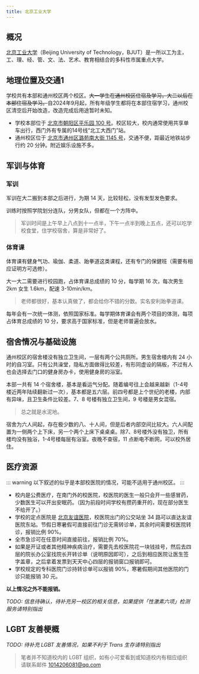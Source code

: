 ```yaml
---
title: 北京工业大学
---
```


## 概况

[北京工业大学](https://www.bjut.edu.cn)（Beijing University of Technology，BJUT）是一所以工为主，工、理、经、管、文、法、艺术、教育相结合的多科性市属重点大学。

## 地理位置及交通1

学校共有本部和通州校区两个校区。~~大一学生在通州校区住宿及学习，大二以后在本部住宿及学习。~~自2024年9月起，所有年级学生都将在本部住宿学习，通州校区清空后开始改造，改造完成后用途暂时未知。

- 学校本部位于 [北京市朝阳区平乐园 100 号](https://amap.com/place/B000A7CYR4)。校区较大，校内通常使用共享单车出行，西门外有专属的14号线“北工大西门”站。
- 通州校区位于 [北京市通州区潞苑南大街 1145 号](https://amap.com/place/B000A7P0Q2)，交通不便，距最近地铁站步行约 20 分钟。附近娱乐设施不多。

## 军训与体育

### 军训

军训在大二搬到本部之后进行，为期 14 天，比较轻松，没有发型发色要求。

训练时按照学院划分连队，分男女队，但都在一个方阵中。

> 军训时间是上午早上八点到十一点半，下午一点半到晚上五点，还可以吃学校食堂，住学校宿舍，算是非常好了。

### 体育课

体育课有健身气功、瑜伽、柔道、跆拳道这类课程，还有专门的保健班（需要有相应证明方可选修）。

大一大二需要进行校园跑，占体育课总成绩的 10 分，每学期 16 次，每次男生 2km 女生 1.6km，配速 3-10min/km。

> 老师都很好，基本认真做了，都会给你不错的分数。实名安利跆拳道课。

每年会有一次统一体测，依照国家标准。每学期体育课会有两个项目的体测，每项占体育总成绩的 10 分，要求高于国家标准，但是老师普遍会放水。

## 宿舍情况与基础设施

通州校区的宿舍楼没有独立卫生间，一层有两个公共厕所。男生宿舍楼内有 24 小时的自习室。只有公共澡堂，隐私方面做得比较差，有形同虚设的隔板，不过有人也会选择去门口的健身房办卡，使用健身房的浴室。

本部一共有 14 个宿舍楼，基本是看运气分配。随着编号往上会越来越新（1-4号楼近两年陆续翻新过一次），基本都是五六层。前四号都是上个世纪的老楼，内部有异味，且卫生条件比较差。7、8 号楼有独立卫生间，9 号楼是男女混宿。

> 总之就是水泥地。

宿舍为六人间起，存在极少数的八、十人间，但是后者内部空间比较大。六人间配置为一侧两个上下床，另一个两个上床下桌桌桌。除7、8号楼外没有独卫，所有楼均没有独浴，1-4号楼每层有浴室。夜晚不查宿，11 点断电不断网，可以校外居住。

## 医疗资源

::: warning
以下叙述的似乎是本部校医院的情况，可能不适用于通州校区。
:::

<!--这是在说哪个校区？本部校医院在学校最北侧，而通州校区附近没有 34 路公交-->

- 校内是公费医疗，在南门外的校医院，校医院的医生一般只会开一些感冒药，少数医生可以开出安眠药。（因为前段时间学校有攒药重开的，现在部分医生不给开了。）
- 学校的定点医院是 [北京友谊医院](https://amap.com/place/B000A11DA0)，校医院出门的公交站坐 34 路可以直达友谊医院东站。节假日寒暑假可直接前往门诊无需转诊单，其余时间需要校医院转诊，报销比例 90%。
- 全市急诊可在任意时间直接前往，报销比例 70%。
- 如果是开证或者其他精神疾病治疗，需要先去校医院花一块钱挂号，然后去四层的院长办公室找院长开转诊单（说明原因即可），之后到相应医院让医生签字盖章，之后拿着发票到天天中心四层的报销窗口报销即可。
- 学校规定的专科医院门诊持转诊单可以报销 90%，寒暑假期间其他医院的门诊只能报销 30 元。

**以上情况之外不能报销。**

_TODO: 信息待确认，待补充另一校区的相关信息，如果提供「性激素六项」检测服务请特别指出_

## LGBT 友善梗概

_TODO: 待补充 LGBT 友善情况，如果不利于 Trans 生存请特别指出_

> 笔者并不知道校内的 LGBT 组织，如有小可爱看到或知道校内有相应组织 请联系邮件 <1014206081@qq.com>
